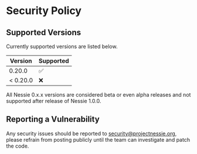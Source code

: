 # Security Policy

## Supported Versions

Currently supported versions are listed below.

| Version  | Supported          |
|----------|--------------------|
| 0.20.0   | :white_check_mark: |
| < 0.20.0 | :x:                |

All Nessie 0.x.x versions are considered beta or even alpha releases and not supported after
release of Nessie 1.0.0.

## Reporting a Vulnerability

Any security issues should be reported to security@projectnessie.org, please refrain from posting publicly until the team can investigate and patch the code.
